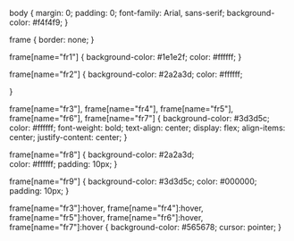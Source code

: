 body {
  margin: 0;
  padding: 0;
  font-family: Arial, sans-serif;
  background-color: #f4f4f9; 
}

frame
 {
  border: none; 
}

frame[name="fr1"] {
  background-color: #1e1e2f; 
  color: #ffffff; 
}

frame[name="fr2"]
 {
  background-color: #2a2a3d; 
  color: #ffffff;

}

frame[name="fr3"],
frame[name="fr4"],
frame[name="fr5"],
frame[name="fr6"],
frame[name="fr7"] 
{
  background-color: #3d3d5c; 
  color: #ffffff; 
  font-weight: bold;
  text-align: center;
  display: flex;
  align-items: center;
  justify-content: center;
}

frame[name="fr8"] 
{
  background-color: #2a2a3d;   
  color: #ffffff; 
  padding: 10px;
}


frame[name="fr9"]
 {
  background-color: #3d3d5c;
  color: #000000;
  padding: 10px;
}

frame[name="fr3"]:hover,
frame[name="fr4"]:hover,
frame[name="fr5"]:hover,
frame[name="fr6"]:hover,
frame[name="fr7"]:hover 
{
  background-color: #565678;
  cursor: pointer;
}
